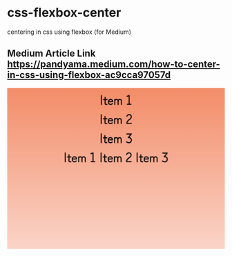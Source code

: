 # css-flexbox-center
centering in css using flexbox (for Medium)

Medium Article Link
https://pandyama.medium.com/how-to-center-in-css-using-flexbox-ac9cca97057d
---
![1](https://github.com/pandyama/css-flexbox-center/blob/master/c1.PNG)

